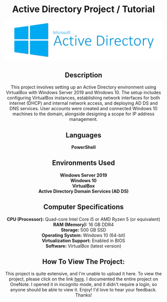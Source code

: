 <h1 align="center">Active Directory Project / Tutorial</h1>

<p align="center">
  <img src="https://raw.githubusercontent.com/WiredCyberKnight/ActiveDirectory_Lab_Project/main/AD%20Photo.png" alt="Active Directory Photo">
</p>

<h2 align="center">Description</h2>

<p align="center">
  This project involves setting up an Active Directory environment using VirtualBox with Windows Server 2019 and Windows 10. The setup includes configuring VirtualBox instances, establishing network interfaces for both internet (DHCP) and internal network access, and deploying AD DS and DNS services. User accounts were created and connected Windows 10 machines to the domain, alongside designing a scope for IP address management.
</p>

<h2 align="center">Languages</h2>

<p align="center">
  <b>PowerShell</b>
</p>

<h2 align="center">Environments Used</h2>

<p align="center">
  <b>Windows Server 2019</b><br>
  <b>Windows 10</b><br>
  <b>VirtualBox</b><br>
  <b>Active Directory Domain Services (AD DS)</b>
</p>

<h2 align="center">Computer Specifications</h2>

<p align="center">
  <b>CPU (Processor):</b> Quad-core Intel Core i5 or AMD Ryzen 5 (or equivalent)<br>
  <b>RAM (Memory):</b> 16 GB DDR4<br>
  <b>Storage:</b> 500 GB SSD<br>
  <b>Operating System:</b> Windows 10 (64-bit)<br>
  <b>Virtualization Support:</b> Enabled in BIOS<br>
  <b>Software:</b> VirtualBox (latest version)
</p>

<h2 align="center">How To View The Project:</h2>

<p align="center">
  This project is quite extensive, and I'm unable to upload it here. To view the project, please click on the link <a href="https://1drv.ms/o/s!AkNvJ3VMmPWfjSqQYqvBc2OWkhrw?e=utjyFI">here</a>. I documented the entire project on OneNote. I opened it in incognito mode, and it didn't require a login, so anyone should be able to view it. Enjoy! I'd love to hear your feedback. Thanks!
</p>


